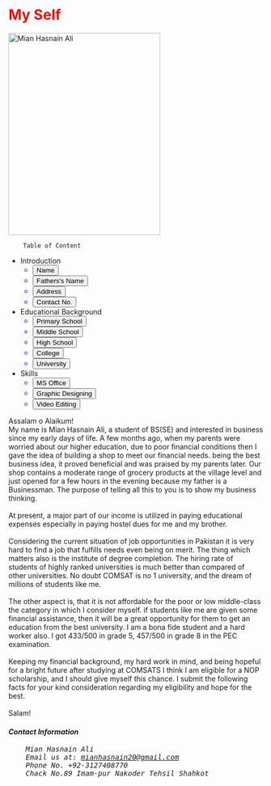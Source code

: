 <!DOCTYPE html>
<html lang="en">
<head>
	<meta charset="utf-8">
	<title>Essay</title>
<style> {
	color:White;
	Backgroungd-color:Black;
}
</style>
</head>
<body>
	<h1 style="color:Red;">My Self</h1>
<img src="https://scontent.flyp3-1.fna.fbcdn.net/v/t39.30808-6/287128133_1152531938860631_1091236606950837861_n.jpg?_nc_cat=100&ccb=1-7&_nc_sid=09cbfe&_nc_eui2=AeHTB_2fIKadnQmakbnqGXM6zweG4rH4WinPB4bisfhaKd9BUjXcaz_DwX-Y5iUBNUxqrlR4__Jcmj9r5QLF3Sp-&_nc_ohc=RnyxFAqNgjAAX9VuA9C&_nc_ht=scontent.flyp3-1.fna&oh=00_AT_JM7VFG1SxsRhvjKNT5XlmdfCtuxU2nYcsluPpYPJBOw&oe=62D8F7DE" alt="Mian Hasnain Ali" height="400" width="300">
<div>

		Table of Content
<ul>
	<li>Introduction
		<ul style="color:Blue;">
			<li><button>Name</button></li>
			<li><button>Fathers's Name</button></li>
			<li><button>Address</button></li>
			<li><button>Contact No.</button></li>
		</ul>
		</li>
	<li>Educational Background
		<ul style="color:Blue;">
			<li><button>Primary School</button></li>
			<li><button>Middle School</button></li>
			<li><button>High School</button></li>
			<li><button>College</button></li>
			<li><button>University</button></li>
		</ul>
		</li>
	<li>Skills
		<ul style="color:Blue;">
			<li><button>MS Office</button></li>
			<li><button>Graphic Designing</button></li>
			<li><button>Video Editing</button></li>
		</ul>
		</li>
</ul>
<p>Assalam o Alaikum!
                                <br>My name is Mian Hasnain Ali, a student of BS(SE) and interested in business since my early days of life. A few months ago, when my parents were worried about our higher education, due to poor financial conditions then I gave the idea of building a shop to meet our financial needs. being the best business idea, it proved beneficial and was praised by my parents later. Our shop contains a moderate range of grocery products at the village level and just opened for a few hours in the evening because my father is a Businessman. The purpose of telling all this to you is to show my business thinking.<br>
             <br>At present, a major part of our income is utilized in paying educational expenses especially in paying hostel dues for me and my brother.<br>
             <br>Considering the current situation of job opportunities in Pakistan it is very hard to find a job that fulfills needs even being on merit. The thing which matters also is the institute of degree completion. The hiring rate of students of highly ranked universities is much better than compared of other universities. No doubt COMSAT is no 1 university, and the dream of millions of students like me.<br>
<br>The other aspect is, that it is not affordable for the poor or low middle-class the category in which I consider myself. if students like me are given some financial assistance, then it will be a great opportunity for them to get an education from the best university. I am a bona fide student and a hard worker also. I got 433/500 in grade 5, 457/500 in grade 8 in the PEC examination.<br>
<br>Keeping my financial background, my hard work in mind, and being hopeful for a bright future after studying at COMSATS I think I am eligible for a NOP scholarship, and I should give myself this chance. I submit the following facts for your kind consideration regarding my eligibility and hope for the best.<br>
<br>Salam!<br>
<address>
	<h4>Contact Information</h4>
	<pre>
	Mian Hasnain Ali
	Email us at: <a href="mianhasnain20@gmail.com">mianhasnain20@gmail.com</a>
	Phone No. +92-3127408770
	Chack No.89 Imam-pur Nakoder Tehsil Shahkot
</pre>
</address>